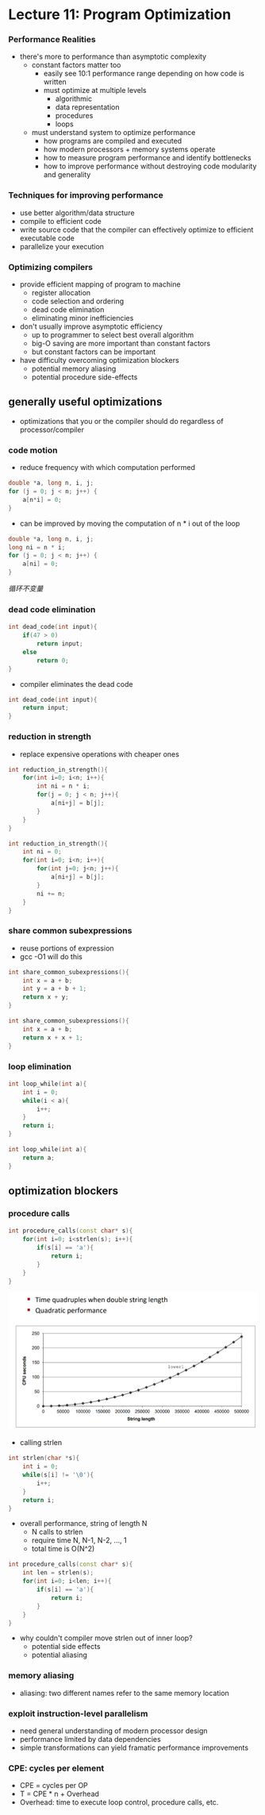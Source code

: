# Lecture 11: Program Optimization

### Performance Realities
- there's more to performance than asymptotic complexity
    - constant factors matter too
        - easily see 10:1 performance range depending on how code is written
        - must optimize at multiple levels
            - algorithmic
            - data representation
            - procedures
            - loops
    - must understand system to optimize performance
        - how programs are compiled and executed   
        - how modern processors + memory systems operate
        - how to measure program performance and identify bottlenecks
        - how to improve performance without destroying code modularity and generality

### Techniques for improving performance
- use better algorithm/data structure
- compile to efficient code
- write source code that the compiler can effectively optimize to efficient executable code
- parallelize your execution

### Optimizing compilers
- provide efficient mapping of program to machine
    - register allocation
    - code selection and ordering
    - dead code elimination
    - eliminating minor inefficiencies
- don't usually improve asymptotic efficiency
    - up to programmer to select best overall algorithm
    - big-O saving are more important than constant factors
    - but constant factors can be important
- have difficulty overcoming optimization blockers
    - potential memory aliasing
    - potential procedure side-effects

## generally useful optimizations
- optimizations that you or the compiler should do regardless of processor/compiler

### code motion
- reduce frequency with which computation performed
```c++
double *a, long n, i, j;
for (j = 0; j < n; j++) {
    a[n*i] = 0;
}
```
- can be improved by moving the computation of n * i out of the loop
```c++
double *a, long n, i, j;
long ni = n * i;
for (j = 0; j < n; j++) {
    a[ni] = 0;
}
```
*循环不变量*

### dead code elimination
```c++
int dead_code(int input){
    if(47 > 0)
        return input;
    else
        return 0;
}
```
- compiler eliminates the dead code
```c++
int dead_code(int input){
    return input;
}
```

### reduction in strength
- replace expensive operations with cheaper ones
```c++
int reduction_in_strength(){
    for(int i=0; i<n; i++){
        int ni = n * i;
        for(j = 0; j < n; j++){
            a[ni+j] = b[j];
        }
    } 
}
```
```c++
int reduction_in_strength(){
    int ni = 0;
    for(int i=0; i<n; i++){
        for(int j=0; j<n; j++){
            a[ni+j] = b[j];
        }
        ni += n;
    }
}
```

### share common subexpressions
- reuse portions of expression
- gcc -O1 will do this
```c++
int share_common_subexpressions(){
    int x = a + b;
    int y = a + b + 1;
    return x + y;
}
```
```c++
int share_common_subexpressions(){
    int x = a + b;
    return x + x + 1;
}
```

### loop elimination
```c++
int loop_while(int a){
    int i = 0;
    while(i < a){
        i++;
    }
    return i;
}
```
```c++
int loop_while(int a){
    return a;
}
```

## optimization blockers
### procedure calls
```c++
int procedure_calls(const char* s){
    for(int i=0; i<strlen(s); i++){
        if(s[i] == 'a'){
            return i;
        }
    }
}
```
![Alt text](image-14.png)

- calling strlen
```c++
int strlen(char *s){
    int i = 0;
    while(s[i] != '\0'){
        i++;
    }
    return i;
}
```

- overall performance, string of length N
    - N calls to strlen
    - require time N, N-1, N-2, ..., 1
    - total time is O(N^2)
  
```c++
int procedure_calls(const char* s){
    int len = strlen(s);
    for(int i=0; i<len; i++){
        if(s[i] == 'a'){
            return i;
        }
    }
}
```

- why couldn't compiler move strlen out of inner loop?
    - potential side effects
    - potential aliasing

### memory aliasing
- aliasing: two different names refer to the same memory location

### exploit instruction-level parallelism
- need general understanding of modern processor design
- performance limited by data dependencies
- simple transformations can yield framatic performance improvements

### CPE: cycles per element
- CPE = cycles per OP
- T = CPE * n + Overhead
- Overhead: time to execute loop control, procedure calls, etc.


